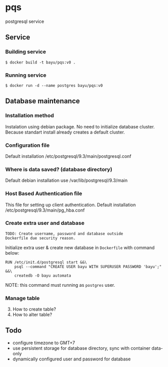 # pqs

postgresql service

## Service

### Building service

    $ docker build -t bayu/pqs:v0 .

### Running service

    $ docker run -d --name postgres bayu/pqs:v0

## Database maintenance

### Installation method   
Instalation using debian package. No need to initialize
database cluster. Because standart install already creates
a default cluster.

### Configuration file   
Default installation /etc/postgresql/9.3/main/postgresql.conf

### Where is data saved? (database directory)   
Default debian installation use /var/lib/postgresql/9.3/main

### Host Based Authentication file   
This file for setting up client authentication.
Default installation /etc/postgresql/9.3/main/pg_hba.conf 

### Create extra user and database   

    TODO: Create username, password and database outside
    Dockerfile due security reason.

Initialize extra user & create new database in `Dockerfile` 
with command below:

    RUN /etc/init.d/postgresql start &&\
        psql --command "CREATE USER bayu WITH SUPERUSER PASSWORD 'bayu';" &&\
        createdb -O bayu automata

NOTE: this command must running as `postgres` user.


### Manage table

3.  How to create table?
4.  How to alter table?


## Todo

-   configure timezone to GMT+7
-   use persistent storage for database directory, sync with
    container data-only
-   dynamically configured user and password for database